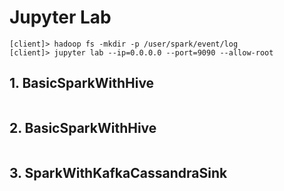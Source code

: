 # Jupyter Lab

```
[client]> hadoop fs -mkdir -p /user/spark/event/log
[client]> jupyter lab --ip=0.0.0.0 --port=9090 --allow-root
```


## 1. BasicSparkWithHive
```

```

## 2. BasicSparkWithHive
```

```

## 3. SparkWithKafkaCassandraSink
```

```